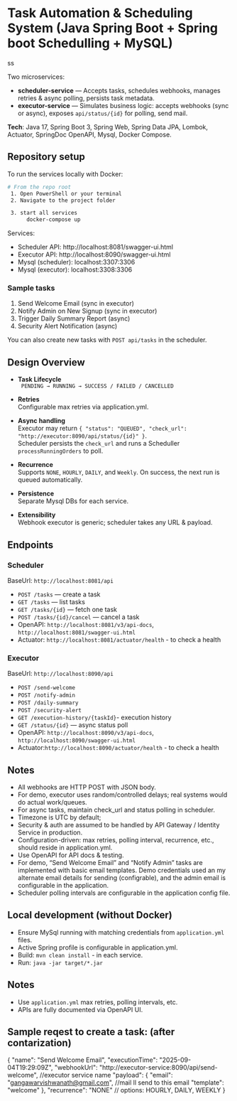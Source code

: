 # Task Automation & Scheduling System (Java Spring Boot + Spring boot Schedulling + MySQL)

ss

Two microservices:
- **scheduler-service** — Accepts tasks, schedules webhooks, manages retries & async polling, persists task metadata.
- **executor-service** — Simulates business logic: accepts webhooks (sync or async), exposes `api/status/{id}` for polling, send mail.

**Tech**: Java 17, Spring Boot 3, Spring Web, Spring Data JPA, Lombok, Actuator, SpringDoc OpenAPI, Mysql,  Docker Compose.

## Repository setup
To run the services locally with Docker:

```bash
# From the repo root
 1. Open PowerShell or your terminal
 2. Navigate to the project folder

 3. start all services
      docker-compose up
```

Services:
- Scheduler API: http://localhost:8081/swagger-ui.html
- Executor API:  http://localhost:8090/swagger-ui.html
- Mysql (scheduler):  localhost:3307:3306
- Mysql (executor):   localhost:3308:3306

### Sample tasks
1. Send Welcome Email (sync in executor)
2. Notify Admin on New Signup (sync in executor)
3. Trigger Daily Summary Report (async)
4. Security Alert Notification (async)

You can also create new tasks with `POST api/tasks` in the scheduler.

## Design Overview

- **Task Lifecycle**  
  ` PENDING → RUNNING → SUCCESS / FAILED / CANCELLED`

- **Retries**  
  Configurable max retries via application.yml.

- **Async handling**  
  Executor may return  `{ "status": "QUEUED", "check_url": "http://executor:8090/api/status/{id}" }`.  
  Scheduler persists the `check_url` and runs a Scheduller `processRunningOrders` to poll.

- **Recurrence**  
  Supports `NONE`, `HOURLY`, `DAILY`, and `Weekly`. On success, the next run is queued automatically.

- **Persistence**  
  Separate Mysql DBs for each service.

- **Extensibility**  
  Webhook executor is generic; scheduler takes any URL & payload.

## Endpoints

### Scheduler
BaseUrl: `http://localhost:8081/api`
- `POST /tasks` — create a task
- `GET /tasks` — list tasks
- `GET /tasks/{id}` — fetch one task
- `POST /tasks/{id}/cancel` — cancel a task
- OpenAPI: `http://localhost:8081/v3/api-docs`, `http://localhost:8081/swagger-ui.html`
- Actuator: `http://localhost:8081/actuator/health` -  to check a health

### Executor
BaseUrl: `http://localhost:8090/api`
- `POST /send-welcome`
- `POST /notify-admin`
- `POST /daily-summary`
- `POST /security-alert`
- `GET /execution-history/{taskId}`- execution history
- `GET /status/{id}` — async status poll
- OpenAPI: `http://localhost:8090/v3/api-docs`, `http://localhost:8090/swagger-ui.html`
- Actuator:`http://localhost:8090/actuator/health` - to check a health

## Notes
- All webhooks are HTTP POST with JSON body.
- For demo, executor uses random/controlled delays; real systems would do actual work/queues.
- For async tasks, maintain check_url and status polling in scheduler.
- Timezone is UTC by default;
- Security & auth are assumed to be handled by API Gateway / Identity Service in production.
- Configuration-driven: max retries, polling interval, recurrence, etc., should reside in application.yml.
- Use OpenAPI for API docs & testing.
- For demo, “Send Welcome Email” and “Notify Admin” tasks are implemented with basic email templates. Demo credentials used an my alternate email details for sending (configrable), and the admin email is configurable in the application.
- Scheduler polling intervals are configurable in the application config file.

## Local development (without Docker)
- Ensure MySql running with matching credentials from `application.yml` files.
- Active Spring profile is configurable in application.yml.
- Build: `mvn clean install` - in each service.
- Run: `java -jar target/*.jar`

## Notes
- Use `application.yml` max retries, polling intervals, etc.
- APIs are fully documented via OpenAPI UI.

## Sample reqest to create a task: (after contarization)

{
  "name": "Send Welcome Email",
  "executionTime": "2025-09-04T19:29:09Z",
  "webhookUrl": "http://executor-service:8090/api/send-welcome", //executor service name
  "payload": {
    "email": "gangawarvishwanath@gmail.com", //mail ll send to this email
    "template": "welcome"
  },
  "recurrence": "NONE"   // options: HOURLY, DAILY, WEEKLY
}

